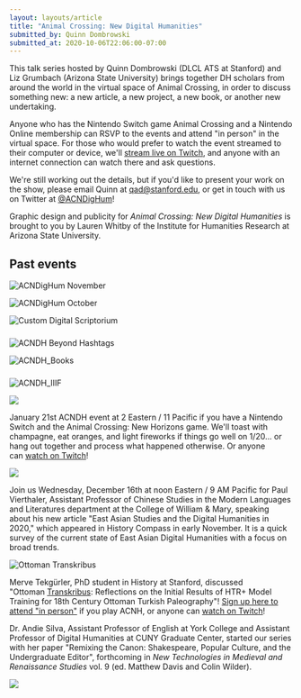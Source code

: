 ```yaml
---
layout: layouts/article
title: "Animal Crossing: New Digital Humanities"
submitted_by: Quinn Dombrowski
submitted_at: 2020-10-06T22:06:00-07:00
---
```


This talk series hosted by Quinn Dombrowski (DLCL ATS at Stanford) and Liz Grumbach (Arizona State University) brings together DH scholars from around the world in the virtual space of Animal Crossing, in order to discuss something new: a new article, a new project, a new book, or another new undertaking.


Anyone who has the Nintendo Switch game Animal Crossing and a Nintendo Online membership can RSVP to the events and attend "in person" in the virtual space. For those who would prefer to watch the event streamed to their computer or device, we'll [stream live on Twitch](https://www.twitch.tv/acndighum), and anyone with an internet connection can watch there and ask questions.


We're still working out the details, but if you'd like to present your work on the show, please email Quinn at [qad@stanford.edu](mailto:qad@stanford.edu), or get in touch with us on Twitter at [@ACNDigHum](https://twitter.com/acndighum)!


Graphic design and publicity for *Animal Crossing: New Digital Humanities* is brought to you by Lauren Whitby of the Institute for Humanities Research at Arizona State University.


Past events
-----------


![ACNDigHum November](https://live.staticflickr.com/65535/51467565925_50f36cde7d_b.jpg)



![ACNDigHum October](https://live.staticflickr.com/65535/51467565890_a712592482_b.jpg)




![Custom Digital Scriptorium](https://live.staticflickr.com/65535/51247978855_c1493bab04_b.jpg)



###


![ACNDH Beyond Hashtags](https://live.staticflickr.com/65535/51170917626_b0c42317ee_b.jpg)



![ACNDH_Books](https://live.staticflickr.com/65535/50935890436_de615fd103_b.jpg)



###


![ACNDH_IIIF](https://live.staticflickr.com/65535/50861440638_7dbbbfee8f_b.jpg)






![](https://live.staticflickr.com/65535/50845252753_bfca881d69_b.jpg)



January 21st ACNDH event at 2 Eastern / 11 Pacific if you have a Nintendo Switch and the Animal Crossing: New Horizons game. We'll toast with champagne, eat oranges, and light fireworks if things go well on 1/20... or hang out together and process what happened otherwise. Or anyone can [watch on Twitch](https://www.twitch.tv/acndighum)!





![](https://live.staticflickr.com/65535/50691772893_0c3a5fb6c5_b.jpg)



Join us Wednesday, December 16th at noon Eastern / 9 AM Pacific for Paul Vierthaler, Assistant Professor of Chinese Studies in the Modern Languages and Literatures department at the College of William & Mary, speaking about his new article "East Asian Studies and the Digital Humanities in 2020," which appeared in History Compass in early November. It is a quick survey of the current state of East Asian Digital Humanities with a focus on broad trends.





![Ottoman Transkribus](https://live.staticflickr.com/65535/50625597441_e7f7c9ba40_b.jpg)



Merve Tekgürler, PhD student in History at Stanford, discussed "Ottoman [Transkribus](https://transkribus.eu/): Reflections on the Initial Results of HTR+ Model Training for 18th Century Ottoman Turkish Paleography"! [Sign up here to attend "in person"](https://forms.gle/qGi9cxNqr8Y9LYLQ8) if you play ACNH, or anyone can [watch on Twitch](https://www.twitch.tv/acndighum)!


Dr. Andie Silva, Assistant Professor of English at York College and Assistant Professor of Digital Humanities at CUNY Graduate Center, started our series with her paper "Remixing the Canon: Shakespeare, Popular Culture, and the Undergraduate Editor", forthcoming in *New Technologies in Medieval and Renaissance Studies* vol. 9 (ed. Matthew Davis and Colin Wilder).


![](https://live.staticflickr.com/65535/50433345736_40fb2160ce_b.jpg)



